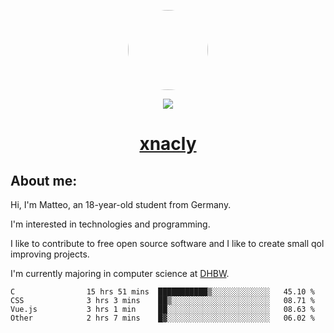 <p align="center">
  <img style="border-radius: 100px" width="128" height="128" src="https://avatars.githubusercontent.com/u/47723417?v=4"/>
</p>
<p align="center">
  <img src="https://komarev.com/ghpvc/?username=xnacly&&style=flat-square"/>
</p>

<h1 align="center"><a href="https://xnacly.me/"> xnacly</a> </h1>

<h2> About me:</h2>

<p>Hi, I'm Matteo, an 18-year-old student from Germany. </p>
<p>I'm interested in technologies and programming.</p>
<p>I like to contribute to free open source software and I like to create small qol improving projects.</p>
<p>I'm currently majoring in computer science at <a href="https://www.dhbw.de/startseite">DHBW</a>.</p>

<!--START_SECTION:waka-->

```text
C                15 hrs 51 mins  ███████████▒░░░░░░░░░░░░░   45.10 %
CSS              3 hrs 3 mins    ██▒░░░░░░░░░░░░░░░░░░░░░░   08.71 %
Vue.js           3 hrs 1 min     ██░░░░░░░░░░░░░░░░░░░░░░░   08.63 %
Other            2 hrs 7 mins    █▓░░░░░░░░░░░░░░░░░░░░░░░   06.02 %
```

<!--END_SECTION:waka-->
